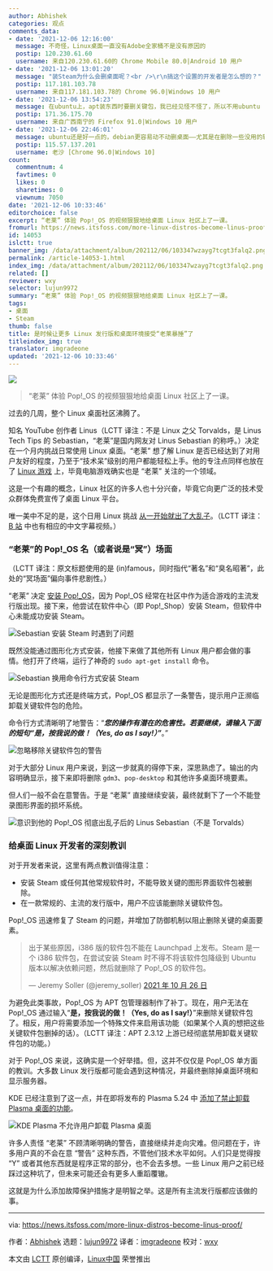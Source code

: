 ```yaml
---
author: Abhishek
categories: 观点
comments_data:
- date: '2021-12-06 12:16:00'
  message: 不奇怪，Linux桌面一直没有Adobe全家桶不是没有原因的
  postip: 120.230.61.60
  username: 来自120.230.61.60的 Chrome Mobile 80.0|Android 10 用户
- date: '2021-12-06 13:01:20'
  message: "装Steam为什么会删桌面呢？<br />\r\n搞这个设置的开发者是怎么想的？"
  postip: 117.181.103.78
  username: 来自117.181.103.78的 Chrome 96.0|Windows 10 用户
- date: '2021-12-06 13:54:23'
  message: 在ubuntu上，apt装东西时要删关键包，我已经见怪不怪了，所以不用ubuntu
  postip: 171.36.175.70
  username: 来自广西南宁的 Firefox 91.0|Windows 10 用户
- date: '2021-12-06 22:46:01'
  message: ubuntu还是好一点的，debian更容易动不动删桌面——尤其是在删除一些没用的软件时
  postip: 115.57.137.201
  username: 老沙 [Chrome 96.0|Windows 10]
count:
  commentnum: 4
  favtimes: 0
  likes: 0
  sharetimes: 0
  viewnum: 7050
date: '2021-12-06 10:33:46'
editorchoice: false
excerpt: “老莱” 体验 Pop!_OS 的视频狠狠地给桌面 Linux 社区上了一课。
fromurl: https://news.itsfoss.com/more-linux-distros-become-linus-proof/
id: 14053
islctt: true
banner_img: /data/attachment/album/202112/06/103347wzayg7tcgt3falq2.png
permalink: /article-14053-1.html
index_img: /data/attachment/album/202112/06/103347wzayg7tcgt3falq2.png.thumb.jpg
related: []
reviewer: wxy
selector: lujun9972
summary: “老莱” 体验 Pop!_OS 的视频狠狠地给桌面 Linux 社区上了一课。
tags:
- 桌面
- Steam
thumb: false
title: 是时候让更多 Linux 发行版和桌面环境接受“老莱暴捶”了
titleindex_img: true
translator: imgradeone
updated: '2021-12-06 10:33:46'
---
```


![](/data/attachment/album/202112/06/103347wzayg7tcgt3falq2.png)



> 
> “老莱” 体验 Pop!\_OS 的视频狠狠地给桌面 Linux 社区上了一课。
> 
> 
> 


过去的几周，整个 Linux 桌面社区沸腾了。


知名 YouTube 创作者 Linus（LCTT 译注：不是 Linux 之父 Torvalds，是 Linus Tech Tips 的 Sebastian，“老莱”是国内网友对 Linus Sebastian 的称呼。）决定在一个月内挑战日常使用 Linux 桌面。“老莱” 想了解 Linux 是否已经达到了对用户友好的程度，乃至于“技术呆”级别的用户都能轻松上手。他的专注点同样也放在了 [Linux 游戏](https://itsfoss.com/linux-gaming-guide/) 上，毕竟电脑游戏确实也是 “老莱” 关注的一个领域。


这是一个有趣的概念，Linux 社区的许多人也十分兴奋，毕竟它向更广泛的技术受众群体免费宣传了桌面 Linux 平台。


唯一美中不足的是，这个日用 Linux 挑战 [从一开始就出了大乱子](https://www.youtube.com/watch?v=0506yDSgU7M&t=788s)。（LCTT 译注：[B 站](https://www.bilibili.com/video/BV1Fh411b7q3?t=769) 中也有相应的中文字幕视频。）






### “老莱”的 Pop!\_OS 名（或者说是“冥”）场面


（LCTT 译注：原文标题使用的是 (in)famous，同时指代“著名”和“臭名昭著”，此处的“冥场面”偏向事件悲剧性。）


“老莱” 决定 [安装 Pop!\_OS](https://itsfoss.com/install-pop-os/)，因为 Pop!\_OS 经常在社区中作为适合游戏的主流发行版出现。接下来，他尝试在软件中心（即 Pop!\_Shop）安装 Steam，但软件中心未能成功安装 Steam。


![Sebastian 安装 Steam 时遇到了问题](/data/attachment/album/202112/06/103348rtsytyy4c445qsnd.jpg)


既然没能通过图形化方式安装，他接下来做了其他所有 Linux 用户都会做的事情。他打开了终端，运行了神奇的 `sudo apt-get install` 命令。


![Sebastian 换用命令行方式安装 Steam](/data/attachment/album/202112/06/103349m88u8z1mxfxb88x1.jpg)


无论是图形化方式还是终端方式，Pop!\_OS 都显示了一条警告，提示用户正濒临卸载关键软件包的危险。


命令行方式清晰明了地警告：“***您的操作有潜在的危害性。若要继续，请输入下面的短句“是，按我说的做！（Yes, do as I say!）”***。”


![忽略移除关键软件包的警告](/data/attachment/album/202112/06/103349i0oigtugmvkuo0m7.jpg)


对于大部分 Linux 用户来说，到这一步就真的得停下来，深思熟虑了。输出的内容明确显示，接下来即将删除 `gdm3`、`pop-desktop` 和其他许多桌面环境要素。


但人们一般不会在意警告。于是 “老莱” 直接继续安装，最终就剩下了一个不能登录图形界面的损坏系统。


![意识到他的 Pop!_OS 彻底出乱子后的 Linus Sebastian（不是 Torvalds）](/data/attachment/album/202112/06/103350zs99qt3qi1ay7n8y.jpg)


### 给桌面 Linux 开发者的深刻教训


对于开发者来说，这里有两点教训值得注意：


* 安装 Steam 或任何其他常规软件时，不能导致关键的图形界面软件包被删除。
* 在一款常规的、主流的发行版中，用户不应该能删除关键软件包。


Pop!\_OS 迅速修复了 Steam 的问题，并增加了防御机制以阻止删除关键的桌面要素。



> 
> 出于某些原因，i386 版的软件包不能在 Launchpad 上发布。Steam 是一个 i386 软件包，在尝试安装 Steam 时不得不将该软件包降级到 Ubuntu 版本以解决依赖问题，然后就删除了 Pop!\_OS 的软件包。
> 
> 
> — Jeremy Soller (@jeremy\_soller) [2021 年 10 月 26 日](https://twitter.com/jeremy_soller/status/1453008808314351628?ref_src=twsrc%5Etfw)
> 
> 
> 


为避免此类事故，Pop!\_OS 为 APT 包管理器制作了补丁。现在，用户无法在 Pop!\_OS 通过输入“**是，按我说的做！（Yes, do as I say!）**”来删除关键软件包了。相反，用户将需要添加一个特殊文件来启用该功能（如果某个人真的想把这些关键软件包删掉的话）。（LCTT 译注：APT 2.3.12 上游已经彻底禁用卸载关键软件包的功能。）


对于 Pop!\_OS 来说，这确实是一个好举措。但，这并不仅仅是 Pop!\_OS 单方面的教训。大多数 Linux 发行版都可能会遇到这种情况，并最终删除掉桌面环境和显示服务器。


KDE 已经注意到了这一点，并在即将发布的 Plasma 5.24 中 [添加了禁止卸载 Plasma 桌面的功能](/article-14015-1.html)。


![KDE Plasma 不允许用户卸载 Plasma 桌面](/data/attachment/album/202112/06/103351yy69caz4jgzk2sqy.png)


许多人责怪 “老莱” 不顾清晰明确的警告，直接继续并走向灾难。但问题在于，许多用户真的不会在意 “警告” 这种东西，不管他们技术水平如何。人们只是觉得按 “Y” 或者其他东西就是程序正常的部分，也不会去多想。一些 Linux 用户之前已经踩过这种坑了，但未来可能还会有更多人重蹈覆辙。


这就是为什么添加故障保护措施才是明智之举。这是所有主流发行版都应该做的事。




---


via: <https://news.itsfoss.com/more-linux-distros-become-linus-proof/>


作者：[Abhishek](https://news.itsfoss.com/author/root/) 选题：[lujun9972](https://github.com/lujun9972) 译者：[imgradeone](https://github.com/imgradeone) 校对：[wxy](https://github.com/wxy)


本文由 [LCTT](https://github.com/LCTT/TranslateProject) 原创编译，[Linux中国](https://linux.cn/) 荣誉推出